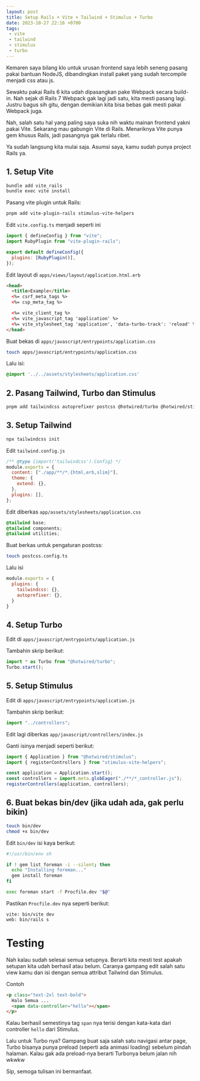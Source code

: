 ```yaml
---
layout: post
title: Setup Rails + Vite + Tailwind + Stimulus + Turbo
date: 2023-10-27 22:16 +0700
tags:
 - vite
 - tailwind
 - stimulus
 - turbo
---
```


Kemaren saya bilang klo untuk urusan frontend saya lebih seneng pasang pakai bantuan NodeJS, dibandingkan install paket yang sudah tercompile menjadi css atau js.

Sewaktu pakai Rails 6 kita udah dipasangkan pake Webpack secara build-in. Nah sejak di Rails 7 Webpack gak lagi jadi satu, kita mesti pasang lagi. Justru bagus sih gitu, dengan demikian kita bisa bebas gak mesti pakai Webpack juga.

Nah, salah satu hal yang paling saya suka nih waktu mainan frontend yakni pakai Vite. Sekarang mau gabungin Vite di Rails. Menariknya Vite punya gem khusus Rails, jadi pasangnya gak terlalu ribet.

Ya sudah langsung kita mulai saja. Asumsi saya, kamu sudah punya project Rails ya.


## 1. Setup Vite

```bash
bundle add vite_rails
bundle exec vite install
```

Pasang vite plugin untuk Rails:

```bash
pnpm add vite-plugin-rails stimulus-vite-helpers
```

Edit `vite.config.ts` menjadi seperti ini

```js
import { defineConfig } from "vite";
import RubyPlugin from "vite-plugin-rails";

export default defineConfig({
  plugins: [RubyPlugin()],
});
```

Edit layout di `apps/views/layout/application.html.erb`

```html
<head>
  <title>Example</title>
  <%= csrf_meta_tags %>
  <%= csp_meta_tag %>

  <%= vite_client_tag %>
  <%= vite_javascript_tag 'application' %>
  <%= vite_stylesheet_tag 'application', 'data-turbo-track': 'reload' %>
</head>
```

Buat bekas di `apps/javascript/entrypoints/application.css`

```bash
touch apps/javascript/entrypoints/application.css
```

Lalu isi:

```css
@import '../../assets/stylesheets/application.css'
```

## 2. Pasang Tailwind, Turbo dan Stimulus

```bash
pnpm add tailwindcss autoprefixer postcss @hotwired/turbo @hotwired/stimulus
```

## 3. Setup Tailwind

```bash
npx tailwindcss init
```

Edit `tailwind.config.js`

```js
/** @type {import('tailwindcss').Config} */
module.exports = {
  content: ["./app/**/*.{html,erb,slim}"],
  theme: {
    extend: {},
  },
  plugins: [],
};
```

Edit diberkas `app/assets/stylesheets/application.css`

```css
@tailwind base;
@tailwind components;
@tailwind utilities;
```

Buat berkas untuk pengaturan postcss:

```bash
touch postcss.config.ts
```

Lalu isi

```js
module.exports = {
  plugins: {
    tailwindcss: {},
    autoprefixer: {},
  }
}
```

## 4. Setup Turbo

Edit di `apps/javascript/entrypoints/application.js`

Tambahin skrip berikut:

```js
import * as Turbo from "@hotwired/turbo";
Turbo.start();
```

## 5. Setup Stimulus

Edit di `apps/javascript/entrypoints/application.js`

Tambahin skrip berikut:

```js
import "../controllers";
```

Edit lagi diberkas `app/javascript/controllers/index.js`

Ganti isinya menjadi seperti berikut:

```js
import { Application } from "@hotwired/stimulus";
import { registerControllers } from "stimulus-vite-helpers";

const application = Application.start();
const controllers = import.meta.globEager("./**/*_controller.js");
registerControllers(application, controllers);
```

## 6. Buat bekas bin/dev (jika udah ada, gak perlu bikin)

```bash
touch bin/dev
chmod +x bin/dev
```

Edit `bin/dev` isi kaya berikut:

```bash
#!/usr/bin/env sh

if ! gem list foreman -i --silent; then
  echo "Installing foreman..."
  gem install foreman
fi

exec foreman start -f Procfile.dev "$@"
```

Pastikan `Procfile.dev` nya seperti berikut:

```
vite: bin/vite dev
web: bin/rails s
```

# Testing

Nah kalau sudah selesai semua setupnya. Berarti kita mesti test apakah setupan kita udah berhasil atau belum. Caranya gampang edit salah satu view kamu dan isi dengan semua attribut Tailwind dan Stimulus.

Contoh

```html
<p class="text-2xl text-bold">
  Halo Semua ...
  <span data-controller="hello"></span>
</p>
```

Kalau berhasil semestinya tag `span` nya terisi dengan kata-kata dari controller `hello` dari Stimulus.

Lalu untuk Turbo nya? Gampang buat saja salah satu navigasi antar page, Turbo bisanya punya preload (seperti ada animasi loading) sebelum pindah halaman. Kalau gak ada preload-nya berarti Turbonya belum jalan nih wkwkw

Sip, semoga tulisan ini bermanfaat.